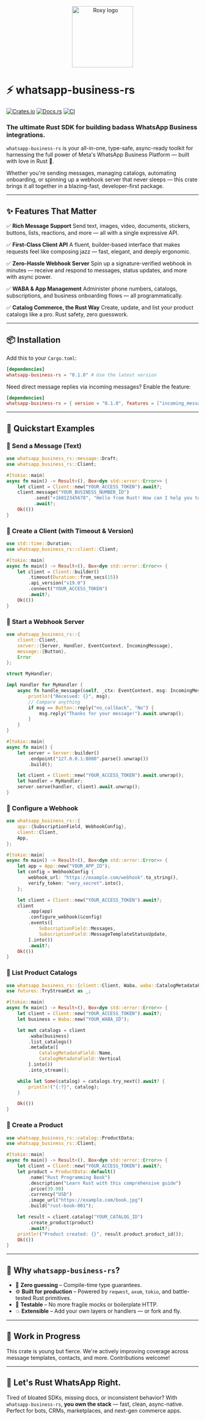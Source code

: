 <p align="center">
  <img src="https://raw.githubusercontent.com/veecore/whatsapp-business-rs/main/assets/roxy.png" width="160" alt="Roxy logo" />
</p>


# ⚡️ whatsapp-business-rs
[![Crates.io](https://img.shields.io/crates/v/whatsapp-business-rs)](https://crates.io/crates/whatsapp-business-rs)
[![Docs.rs](https://docs.rs/whatsapp-business-rs/badge.svg)](https://docs.rs/whatsapp-business-rs)
[![CI](https://github.com/veecore/whatsapp-business-rs/actions/workflows/ci.yaml/badge.svg)](https://github.com/veecore/whatsapp-business-rs/actions/workflows/ci.yaml)

### The ultimate Rust SDK for building badass WhatsApp Business integrations.

`whatsapp-business-rs` is your all-in-one, type-safe, async-ready toolkit for harnessing the full power of Meta's WhatsApp Business Platform — built with love in Rust 🦀.

Whether you're sending messages, managing catalogs, automating onboarding, or spinning up a webhook server that never sleeps — this crate brings it all together in a blazing-fast, developer-first package.

---

## ✨ Features That Matter

✅ **Rich Message Support**
Send text, images, video, documents, stickers, buttons, lists, reactions, and more — all with a single expressive API.

✅ **First-Class Client API**
A fluent, builder-based interface that makes requests feel like composing jazz — fast, elegant, and deeply ergonomic.

✅ **Zero-Hassle Webhook Server**
Spin up a signature-verified webhook in minutes — receive and respond to messages, status updates, and more with async power.

✅ **WABA & App Management**
Administer phone numbers, catalogs, subscriptions, and business onboarding flows — all programmatically.

✅ **Catalog Commerce, the Rust Way**
Create, update, and list your product catalogs like a pro. Rust safety, zero guesswork.

---

## 📦 Installation

Add this to your `Cargo.toml`:

```toml
[dependencies]
whatsapp-business-rs = "0.1.0" # Use the latest version
```

Need direct message replies via incoming messages? Enable the feature:

```toml
[dependencies]
whatsapp-business-rs = { version = "0.1.0", features = ["incoming_message_ext"] }
```

---

## 🚀 Quickstart Examples

### 🔹 Send a Message (Text)

```rust
use whatsapp_business_rs::message::Draft;
use whatsapp_business_rs::Client;

#[tokio::main]
async fn main() -> Result<(), Box<dyn std::error::Error>> {
    let client = Client::new("YOUR_ACCESS_TOKEN").await?;
    client.message("YOUR_BUSINESS_NUMBER_ID")
          .send("+16012345678", "Hello from Rust! How can I help you today?")
          .await?;
    Ok(())
}
```

### 🔹 Create a Client (with Timeout & Version)

```rust
use std::time::Duration;
use whatsapp_business_rs::client::Client;

#[tokio::main]
async fn main() -> Result<(), Box<dyn std::error::Error>> {
    let client = Client::builder()
        .timeout(Duration::from_secs(15))
        .api_version("v19.0")
        .connect("YOUR_ACCESS_TOKEN")
        .await?;
    Ok(())
}
```

### 🔹 Start a Webhook Server

```rust
use whatsapp_business_rs::{
    client::Client,
    server::{Server, Handler, EventContext, IncomingMessage},
    message::{Button},
    Error
};

struct MyHandler;

impl Handler for MyHandler {
    async fn handle_message(&self, _ctx: EventContext, msg: IncomingMessage) {
        println!("Received: {}", msg);
        // Compare anything
        if msg == Button::reply("no_callback", "No") {
            msg.reply("Thanks for your message!").await.unwrap();
        }
    }
}

#[tokio::main]
async fn main() {
    let server = Server::builder()
        .endpoint("127.0.0.1:8080".parse().unwrap())
        .build();

    let client = Client::new("YOUR_ACCESS_TOKEN").await.unwrap();
    let handler = MyHandler;
    server.serve(handler, client).await.unwrap();
}
```

### 🔹 Configure a Webhook

```rust
use whatsapp_business_rs::{
    app::{SubscriptionField, WebhookConfig},
    client::Client,
    App,
};

#[tokio::main]
async fn main() -> Result<(), Box<dyn std::error::Error>> {
    let app = App::new("YOUR_APP_ID");
    let config = WebhookConfig {
        webhook_url: "https://example.com/webhook".to_string(),
        verify_token: "very_secret".into(),
    };

    let client = Client::new("YOUR_ACCESS_TOKEN").await?;
    client
        .app(app)
        .configure_webhook(&config)
        .events([
            SubscriptionField::Messages,
            SubscriptionField::MessageTemplateStatusUpdate,
        ].into())
        .await?;
    Ok(())
}
```

### 🔹 List Product Catalogs

```rust
use whatsapp_business_rs::{client::Client, Waba, waba::CatalogMetadataField};
use futures::TryStreamExt as _;

#[tokio::main]
async fn main() -> Result<(), Box<dyn std::error::Error>> {
    let client = Client::new("YOUR_ACCESS_TOKEN").await?;
    let business = Waba::new("YOUR_WABA_ID");

    let mut catalogs = client
        .waba(business)
        .list_catalogs()
        .metadata([
            CatalogMetadataField::Name,
            CatalogMetadataField::Vertical
        ].into())
        .into_stream();

    while let Some(catalog) = catalogs.try_next().await? {
        println!("{:?}", catalog);
    }

    Ok(())
}
```

### 🔹 Create a Product

```rust
use whatsapp_business_rs::catalog::ProductData;
use whatsapp_business_rs::Client;

#[tokio::main]
async fn main() -> Result<(), Box<dyn std::error::Error>> {
    let client = Client::new("YOUR_ACCESS_TOKEN").await?;
    let product = ProductData::default()
        .name("Rust Programming Book")
        .description("Learn Rust with this comprehensive guide")
        .price(39.99)
        .currency("USD")
        .image_url("https://example.com/book.jpg")
        .build("rust-book-001");

    let result = client.catalog("YOUR_CATALOG_ID")
        .create_product(product)
        .await?;
    println!("Product created: {}", result.product.product_id());
    Ok(())
}
```

---

## 💬 Why `whatsapp-business-rs`?

* 🧠 **Zero guessing** – Compile-time type guarantees.
* ⚙️ **Built for production** – Powered by `reqwest`, `axum`, `tokio`, and battle-tested Rust primitives.
* 🧪 **Testable** – No more fragile mocks or boilerplate HTTP.
* 💥 **Extensible** – Add your own layers or handlers — or fork and fly.

---

## 🔧 Work in Progress

This crate is young but fierce. We're actively improving coverage across message templates, contacts, and more. Contributions welcome!

---

## 🦀 Let's Rust WhatsApp Right.

Tired of bloated SDKs, missing docs, or inconsistent behavior?
With `whatsapp-business-rs`, **you own the stack** — fast, clean, async-native.
Perfect for bots, CRMs, marketplaces, and next-gen commerce apps.
